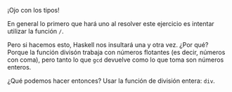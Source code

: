 ¡Ojo con los tipos!

En general lo primero que hará uno al resolver este ejercicio es intentar utilizar la función `/`. 

Pero si hacemos esto, Haskell nos insultará una y otra vez. ¿Por qué? Porque la función divisón trabaja con números flotantes (es decir, números con coma), pero tanto lo que `gcd` devuelve como lo que toma son números enteros.

¿Qué podemos hacer entonces? Usar la función de división entera: `div`.
